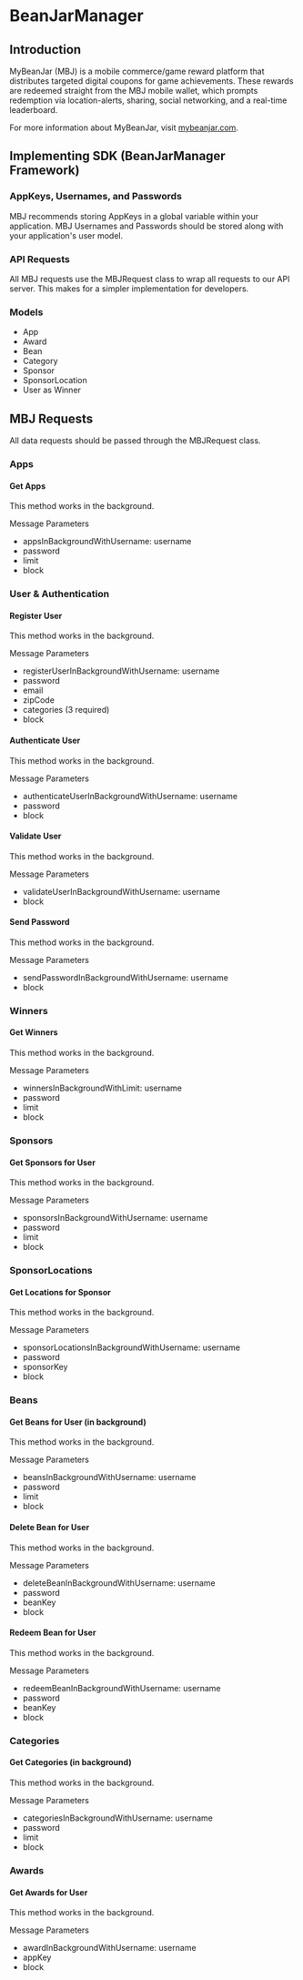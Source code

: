 BeanJarManager
==============

Introduction
------------

MyBeanJar (MBJ) is a mobile commerce/game reward platform that
distributes targeted digital coupons for game achievements. These
rewards are redeemed straight from the MBJ mobile wallet, which prompts
redemption via location-alerts, sharing, social networking, and a
real-time leaderboard.

For more information about MyBeanJar, visit
[mybeanjar.com](http://mybeanjar.com "MyBeanJar Site").

Implementing SDK (BeanJarManager Framework)
-------------------------------------------

### AppKeys, Usernames, and Passwords ###
MBJ recommends storing AppKeys in a global variable within your
application.  MBJ Usernames and Passwords should be stored along with
your application's user model.

### API Requests ###
All MBJ requests use the MBJRequest class to wrap all requests to our
API server.  This makes for a simpler implementation for developers.

### Models ###
* App
* Award
* Bean
* Category
* Sponsor
* SponsorLocation
* User as Winner

MBJ Requests
------------

All data requests should be passed through the MBJRequest class.  

### Apps ###

#### Get Apps ####
This method works in the background.

Message Parameters

* appsInBackgroundWithUsername: username
* password
* limit
* block

### User & Authentication ###

#### Register User ####
This method works in the background.

Message Parameters

* registerUserInBackgroundWithUsername: username
* password
* email
* zipCode
* categories (3 required)
* block

#### Authenticate User ####
This method works in the background.

Message Parameters

* authenticateUserInBackgroundWithUsername: username
* password
* block

#### Validate User ####
This method works in the background.

Message Parameters
* validateUserInBackgroundWithUsername: username
* block

#### Send Password ####
This method works in the background.

Message Parameters
* sendPasswordInBackgroundWithUsername: username
* block

### Winners ###

#### Get Winners ####
This method works in the background.

Message Parameters

* winnersInBackgroundWithLimit: username
* password
* limit
* block

### Sponsors ###

#### Get Sponsors for User ####
This method works in the background.

Message Parameters
* sponsorsInBackgroundWithUsername: username
* password
* limit
* block

### SponsorLocations ###

#### Get Locations for Sponsor ####
This method works in the background.

Message Parameters

* sponsorLocationsInBackgroundWithUsername: username
* password
* sponsorKey
* block

### Beans ###

#### Get Beans for User (in background) ####
This method works in the background.

Message Parameters

* beansInBackgroundWithUsername: username
* password
* limit
* block

#### Delete Bean for User ####
This method works in the background.

Message Parameters

* deleteBeanInBackgroundWithUsername: username
* password
* beanKey
* block

#### Redeem Bean for User ####
This method works in the background.

Message Parameters

* redeemBeanInBackgroundWithUsername: username
* password
* beanKey
* block

### Categories ###

#### Get Categories (in background) ####
This method works in the background.

Message Parameters

* categoriesInBackgroundWithUsername: username
* password
* limit
* block

### Awards ###

#### Get Awards for User ####
This method works in the background.

Message Parameters

* awardInBackgroundWithUsername: username
* appKey
* block

